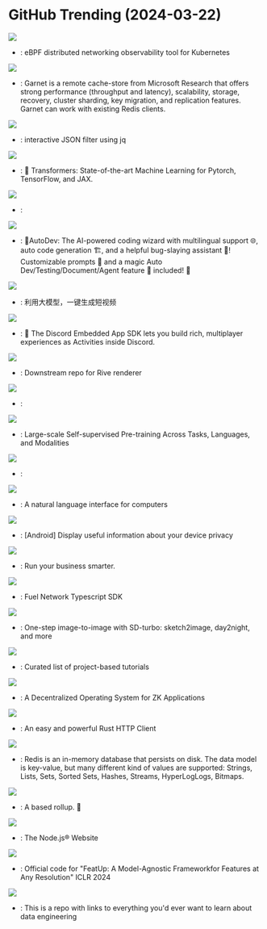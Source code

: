 # GitHub Trending (2024-03-22)

![](https://img.shields.io/badge/Go-New%20370-green?style=flat-square&logo=appveyor)
- [](https://github.comundefined): eBPF distributed networking observability tool for Kubernetes

![](https://img.shields.io/badge/C%23-New%201-green?style=flat-square&logo=appveyor)
- [](https://github.comundefined): Garnet is a remote cache-store from Microsoft Research that offers strong performance (throughput and latency), scalability, storage, recovery, cluster sharding, key migration, and replication features. Garnet can work with existing Redis clients.

![](https://img.shields.io/badge/Rust-New%20647-green?style=flat-square&logo=appveyor)
- [](https://github.comundefined): interactive JSON filter using jq

![](https://img.shields.io/badge/Python-New%20104-green?style=flat-square&logo=appveyor)
- [](https://github.comundefined): 🤗 Transformers: State-of-the-art Machine Learning for Pytorch, TensorFlow, and JAX.

![](https://img.shields.io/badge/Python-New%207-green?style=flat-square&logo=appveyor)
- [](https://github.comundefined): 

![](https://img.shields.io/badge/Kotlin-New%2084-green?style=flat-square&logo=appveyor)
- [](https://github.comundefined): 🧙‍AutoDev: The AI-powered coding wizard with multilingual support 🌐, auto code generation 🏗️, and a helpful bug-slaying assistant 🐞! Customizable prompts 🎨 and a magic Auto Dev/Testing/Document/Agent feature 🧪 included! 🚀

![](https://img.shields.io/badge/Python-New%2058-green?style=flat-square&logo=appveyor)
- [](https://github.comundefined): 利用大模型，一键生成短视频

![](https://img.shields.io/badge/TypeScript-New%2073-green?style=flat-square&logo=appveyor)
- [](https://github.comundefined): 🚀 The Discord Embedded App SDK lets you build rich, multiplayer experiences as Activities inside Discord.

![](https://img.shields.io/badge/C%2B%2B-New%2042-green?style=flat-square&logo=appveyor)
- [](https://github.comundefined): Downstream repo for Rive renderer

![](https://img.shields.io/badge/Python-New%2030-green?style=flat-square&logo=appveyor)
- [](https://github.comundefined): 

![](https://img.shields.io/badge/Python-New%2022-green?style=flat-square&logo=appveyor)
- [](https://github.comundefined): Large-scale Self-supervised Pre-training Across Tasks, Languages, and Modalities

![](https://img.shields.io/badge/none-New%2032-green?style=flat-square&logo=appveyor)
- [](https://github.comundefined): 

![](https://img.shields.io/badge/Python-New%20424-green?style=flat-square&logo=appveyor)
- [](https://github.comundefined): A natural language interface for computers

![](https://img.shields.io/badge/Kotlin-New%2011-green?style=flat-square&logo=appveyor)
- [](https://github.comundefined): [Android] Display useful information about your device privacy

![](https://img.shields.io/badge/TypeScript-New%2079-green?style=flat-square&logo=appveyor)
- [](https://github.comundefined): Run your business smarter.

![](https://img.shields.io/badge/TypeScript-New%20159-green?style=flat-square&logo=appveyor)
- [](https://github.comundefined): Fuel Network Typescript SDK

![](https://img.shields.io/badge/Python-New%2059-green?style=flat-square&logo=appveyor)
- [](https://github.comundefined): One-step image-to-image with SD-turbo: sketch2image, day2night, and more

![](https://img.shields.io/badge/none-New%20313-green?style=flat-square&logo=appveyor)
- [](https://github.comundefined): Curated list of project-based tutorials

![](https://img.shields.io/badge/Rust-New%209-green?style=flat-square&logo=appveyor)
- [](https://github.comundefined): A Decentralized Operating System for ZK Applications

![](https://img.shields.io/badge/Rust-New%2020-green?style=flat-square&logo=appveyor)
- [](https://github.comundefined): An easy and powerful Rust HTTP Client

![](https://img.shields.io/badge/C-New%2054-green?style=flat-square&logo=appveyor)
- [](https://github.comundefined): Redis is an in-memory database that persists on disk. The data model is key-value, but many different kind of values are supported: Strings, Lists, Sets, Sorted Sets, Hashes, Streams, HyperLogLogs, Bitmaps.

![](https://img.shields.io/badge/Solidity-New%2035-green?style=flat-square&logo=appveyor)
- [](https://github.comundefined): A based rollup. 🥁

![](https://img.shields.io/badge/TypeScript-New%2014-green?style=flat-square&logo=appveyor)
- [](https://github.comundefined): The Node.js® Website

![](https://img.shields.io/badge/Jupyter%20Notebook-New%2094-green?style=flat-square&logo=appveyor)
- [](https://github.comundefined): Official code for "FeatUp: A Model-Agnostic Frameworkfor Features at Any Resolution" ICLR 2024

![](https://img.shields.io/badge/none-New%2056-green?style=flat-square&logo=appveyor)
- [](https://github.comundefined): This is a repo with links to everything you'd ever want to learn about data engineering

